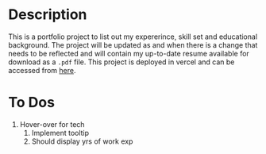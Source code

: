 # Description

This is a portfolio project to list out my expererince, skill set and educational background.
The project will be updated as and when there is a change that needs to be reflected and will contain my up-to-date resume available for download as a `.pdf` file.
This project is deployed in vercel and can be accessed from [here](https://www.vigneshashokan.com/).

# To Dos

1. Hover-over for tech
   1. Implement tooltip
   2. Should display yrs of work exp

